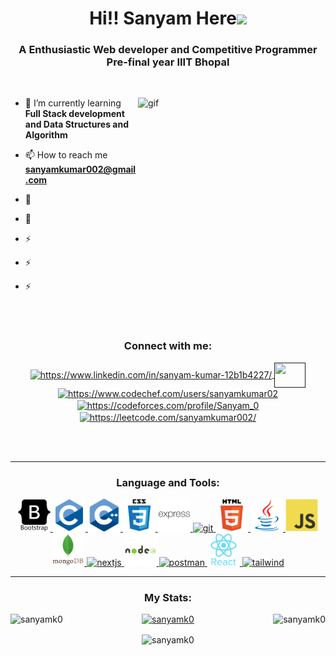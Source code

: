 <h1 align="center">Hi!! Sanyam Here<img src="https://media.giphy.com/media/hvRJCLFzcasrR4ia7z/giphy.gif" width="30px"/></h1>

<h3 align="center">A Enthusiastic Web developer and Competitive Programmer Pre-final year IIIT Bhopal</h3>

</br>

<p>
  <img alt="gif" align="right" src="https://media.giphy.com/media/RwLDkna2fN3fG/giphy.gif" width="300" height="300"/>
</p>


<!-- ### :man_technologist: About Me : -->

- :footprints: I’m currently learning **Full Stack development and Data Structures and Algorithm**

- :mailbox: How to reach me **sanyamkumar002@gmail.com**

- :telescope: 

- :seedling: 

- :zap: 

- :zap:

- :zap:

</br>
</br>

<p align="center">
    <h3 align="center">Connect with me:</h3>
    <p align="center">
        <a href="https://www.linkedin.com/in/sanyam-kumar-12b1b4227/"
            target="blank">
            <img align="center"
                src="https://raw.githubusercontent.com/rahuldkjain/github-profile-readme-generator/master/src/images/icons/Social/linked-in-alt.svg"
                alt="https://www.linkedin.com/in/sanyam-kumar-12b1b4227/" height="40" width="50" />
        </a>
        <a href="" target="blank">
            <img align="center"
                src="https://raw.githubusercontent.com/rahuldkjain/github-profile-readme-generator/master/src/images/icons/Social/instagram.svg"
                alt="" height="40" width="50" />
        </a>
        <a href="https://www.codechef.com/users/sanyamkumar02"
            target="blank">
            <img align="center"
                src="https://cdn.jsdelivr.net/npm/simple-icons@3.1.0/icons/codechef.svg"
                alt="https://www.codechef.com/users/sanyamkumar02" height="40" width="50" />
        </a>
        <a href="https://codeforces.com/profile/Sanyam_0"
            target="blank">
            <img align="center"
                src="https://raw.githubusercontent.com/rahuldkjain/github-profile-readme-generator/master/src/images/icons/Social/codeforces.svg"
                alt="https://codeforces.com/profile/Sanyam_0" height="40" width="50" />
        </a>
        <a href="https://leetcode.com/sanyamkumar002/" target="blank">
            <img align="center"
                src="https://raw.githubusercontent.com/rahuldkjain/github-profile-readme-generator/master/src/images/icons/Social/leet-code.svg"
                alt="https://leetcode.com/sanyamkumar002/" height="40" width="50" />
        </a>
    </p>
</p>

</br>

<img src="https://komarev.com/ghpvc/?username=sanyamk0&style=flat-square&color=blue" alt=""/>

---

<p align="center">
    <h3 align="center">Language and Tools:</h3>
    <p align="center">
    <a href="https://getbootstrap.com" target="_blank" rel="noreferrer">
        <img
            src="https://raw.githubusercontent.com/devicons/devicon/master/icons/bootstrap/bootstrap-plain-wordmark.svg"
            alt="bootstrap" width="52" height="52" />
    </a>
    <a href="https://www.cprogramming.com/" target="_blank" rel="noreferrer">
        <img src="https://raw.githubusercontent.com/devicons/devicon/master/icons/c/c-original.svg"
            alt="c" width="52" height="52" />
    </a>
    <a href="https://www.w3schools.com/cpp/" target="_blank" rel="noreferrer">
        <img
            src="https://raw.githubusercontent.com/devicons/devicon/master/icons/cplusplus/cplusplus-original.svg"
            alt="cplusplus" width="52" height="52" />
    </a>
    <a href="https://www.w3schools.com/css/" target="_blank" rel="noreferrer">
        <img
            src="https://raw.githubusercontent.com/devicons/devicon/master/icons/css3/css3-original-wordmark.svg"
            alt="css3" width="52" height="52" />
    </a>
    <a href="https://expressjs.com" target="_blank" rel="noreferrer">
        <img
            src="https://raw.githubusercontent.com/devicons/devicon/master/icons/express/express-original-wordmark.svg"
            alt="express" width="52" height="52" />
    </a>
    <a href="https://git-scm.com/" target="_blank" rel="noreferrer">
        <img src="https://www.vectorlogo.zone/logos/git-scm/git-scm-icon.svg" alt="git" width="52"
        5  height="52" />
    </a>
    <a href="https://www.w3.org/html/" target="_blank" rel="noreferrer">
        <img
            src="https://raw.githubusercontent.com/devicons/devicon/master/icons/html5/html5-original-wordmark.svg"
            alt="html5" width="52" height="52" />
    </a>
    <a href="https://www.java.com" target="_blank" rel="noreferrer">
        <img
            src="https://raw.githubusercontent.com/devicons/devicon/master/icons/java/java-original.svg"
            alt="java" width="52" height="52" />
    </a>
    <a href="https://developer.mozilla.org/en-US/docs/Web/JavaScript" target="_blank"
        rel="noreferrer">
        <img
            src="https://raw.githubusercontent.com/devicons/devicon/master/icons/javascript/javascript-original.svg"
            alt="javascript" width="52" height="52" />
    </a>
    <a href="https://www.mongodb.com/" target="_blank" rel="noreferrer">
        <img
            src="https://raw.githubusercontent.com/devicons/devicon/master/icons/mongodb/mongodb-original-wordmark.svg"
            alt="mongodb" width="52" height="52" />
    </a>
    <a href="https://nextjs.org/" target="_blank" rel="noreferrer">
        <img src="https://cdn.worldvectorlogo.com/logos/nextjs-2.svg" alt="nextjs" width="52"
        5  height="40" />
    </a>
    <a href="https://nodejs.org" target="_blank" rel="noreferrer">
        <img
            src="https://raw.githubusercontent.com/devicons/devicon/master/icons/nodejs/nodejs-original-wordmark.svg"
            alt="nodejs" width="52" height="52" />
    </a>
    <a href="https://postman.com" target="_blank" rel="noreferrer">
        <img src="https://www.vectorlogo.zone/logos/getpostman/getpostman-icon.svg" alt="postman"
            width="52" height="52" />
    </a>
    <a href="https://reactjs.org/" target="_blank" rel="noreferrer">
        <img
            src="https://raw.githubusercontent.com/devicons/devicon/master/icons/react/react-original-wordmark.svg"
            alt="react" width="52" height="52" />
    </a>
    <a href="https://tailwindcss.com/" target="_blank" rel="noreferrer">
        <img src="https://www.vectorlogo.zone/logos/tailwindcss/tailwindcss-icon.svg" alt="tailwind"
            width="52" height="52" />
    </a>
  </p>
</p>
  
---

<h3 align="center">My Stats:</h3>

<div align="left">
  <p align ="left">
    <img align="left" src="http://github-readme-streak-stats.herokuapp.com?user=sanyamk0&theme=transparent&border_radius=5" alt="sanyamk0" />
  </p>
</div>

<div align="right">
  <p align="right">
    <img align="right" src="https://github-readme-stats.vercel.app/api?username=sanyamk0&show_icons=true&locale=en&theme=nightowl" alt="sanyamk0" />
  </p>
</div>

<div align="center">
 <p align="center">
    <a href="https://github.com/ryo-ma/github-profile-trophy">
      <img src="https://github-profile-trophy.vercel.app/?username=sanyamk0&theme=darkhub" alt="sanyamk0" />
    </a>
 </p>
</div>

<div align="center">
  <p align="center">
  <img align="center" src="https://github-readme-stats.vercel.app/api/top-langs?username=sanyamk0&show_icons=true&locale=en&layout=compact&theme=nightowl" alt="sanyamk0" />
  </p>
</div>
